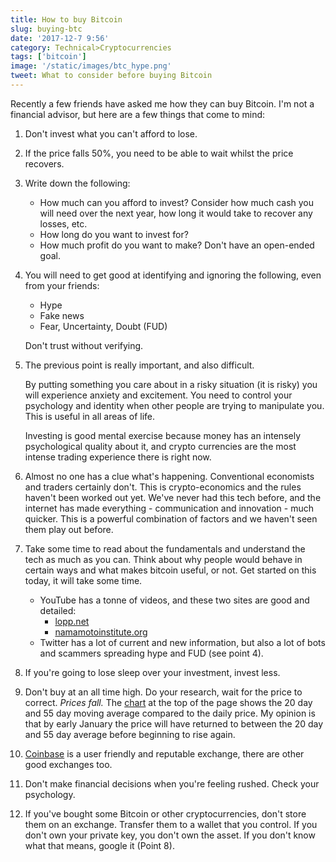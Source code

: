```yaml
---
title: How to buy Bitcoin
slug: buying-btc
date: '2017-12-7 9:56'
category: Technical>Cryptocurrencies
tags: ['bitcoin']
image: '/static/images/btc_hype.png'
tweet: What to consider before buying Bitcoin
---
```


Recently a few friends have asked me how they can buy Bitcoin. I'm not a financial advisor, but here are a few things that come to mind:

1.  Don't invest what you can't afford to lose.

2.  If the price falls 50%, you need to be able to wait whilst the price
    recovers.

3.  Write down the following:

    - How much can you afford to invest? Consider how much cash you will need over the next year, how long it would take to recover any losses, etc.
    - How long do you want to invest for?
    - How much profit do you want to make? Don't have an open-ended goal.

4.  You will need to get good at identifying and ignoring the following, even from your friends:

    - Hype
    - Fake news
    - Fear, Uncertainty, Doubt (FUD)

    Don't trust without verifying.

5.  The previous point is really important, and also difficult.

    By putting something you care about in a risky situation (it is risky) you
    will experience anxiety and excitement. You need to control your psychology
    and identity when other people are trying to manipulate you. This is useful
    in all areas of life.

    Investing is
    good mental exercise because money has an intensely psychological quality
    about it, and crypto currencies are the most intense trading experience
    there is right now.

6.  Almost no one has a clue what's happening. Conventional economists and
    traders certainly don't. This is crypto-economics and the rules haven't been
    worked out yet. We've never had this tech before, and the internet has made
    everything - communication and innovation - much quicker. This is a powerful
    combination of factors and we haven't seen them play out before.

7.  Take some time to read about the fundamentals and understand the tech as
    much as you can. Think about why people would behave in certain ways and
    what makes bitcoin useful, or not. Get started on this today, it will take
    some time.

    - YouTube has a tonne of videos, and these two sites are good and detailed:
      - [lopp.net](http://lopp.net/bitcoin.html)
      - [namamotoinstitute.org](http://nakamotoinstitute.org/)
    - Twitter has a lot of current and new information, but also a lot of bots and scammers spreading hype and FUD (see point 4).

8.  If you're going to lose sleep over your investment, invest less.

9.  Don't buy at an all time high. Do your research, wait for the price to
    correct. _Prices fall._ The
    [chart](https://uk.tradingview.com/x/TrL9SA7o/) at the top of the page
    shows the 20 day and 55 day moving average compared to the daily price. My
    opinion is that by early January the price will have returned to between
    the 20 day and 55 day average before beginning to rise again.

10. [Coinbase](http://www.coinbase.com) is a user friendly and reputable
    exchange, there are other good exchanges too.

11. Don't make financial decisions when you're feeling rushed. Check your psychology.

12. If you've bought some Bitcoin or other cryptocurrencies, don't store them
    on an exchange. Transfer them to a wallet that you control. If you don't
    own your private key, you don't own the asset. If you don't know what
    that means, google it (Point 8).
